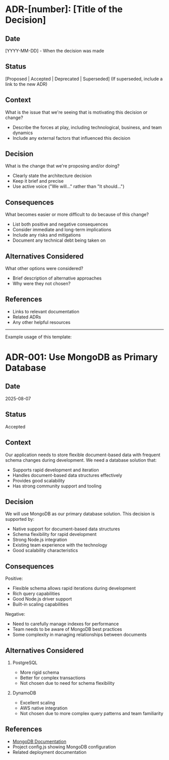 # ADR-[number]: [Title of the Decision]

## Date

[YYYY-MM-DD] - When the decision was made

## Status

[Proposed | Accepted | Deprecated | Superseded]
(If superseded, include a link to the new ADR)

## Context

What is the issue that we're seeing that is motivating this decision or change?

- Describe the forces at play, including technological, business, and team dynamics
- Include any external factors that influenced this decision

## Decision

What is the change that we're proposing and/or doing?

- Clearly state the architecture decision
- Keep it brief and precise
- Use active voice ("We will..." rather than "It should...")

## Consequences

What becomes easier or more difficult to do because of this change?

- List both positive and negative consequences
- Consider immediate and long-term implications
- Include any risks and mitigations
- Document any technical debt being taken on

## Alternatives Considered

What other options were considered?

- Brief description of alternative approaches
- Why were they not chosen?

## References

- Links to relevant documentation
- Related ADRs
- Any other helpful resources

---

Example usage of this template:

# ADR-001: Use MongoDB as Primary Database

## Date

2025-08-07

## Status

Accepted

## Context

Our application needs to store flexible document-based data with frequent schema changes during development. We need a database solution that:

- Supports rapid development and iteration
- Handles document-based data structures effectively
- Provides good scalability
- Has strong community support and tooling

## Decision

We will use MongoDB as our primary database solution. This decision is supported by:

- Native support for document-based data structures
- Schema flexibility for rapid development
- Strong Node.js integration
- Existing team experience with the technology
- Good scalability characteristics

## Consequences

Positive:

- Flexible schema allows rapid iterations during development
- Rich query capabilities
- Good Node.js driver support
- Built-in scaling capabilities

Negative:

- Need to carefully manage indexes for performance
- Team needs to be aware of MongoDB best practices
- Some complexity in managing relationships between documents

## Alternatives Considered

1. PostgreSQL

   - More rigid schema
   - Better for complex transactions
   - Not chosen due to need for schema flexibility

2. DynamoDB
   - Excellent scaling
   - AWS native integration
   - Not chosen due to more complex query patterns and team familiarity

## References

- [MongoDB Documentation](https://docs.mongodb.com/)
- Project config.js showing MongoDB configuration
- Related deployment documentation
